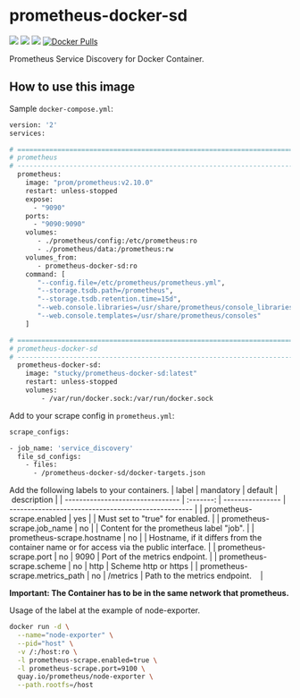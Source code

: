 # prometheus-docker-sd
[![](https://images.microbadger.com/badges/image/stucky/prometheus-docker-sd.svg)](https://microbadger.com/images/stucky/prometheus-docker-sd)
[![](https://images.microbadger.com/badges/version/stucky/prometheus-docker-sd.svg)](https://microbadger.com/images/stucky/prometheus-docker-sd)
[![](https://images.microbadger.com/badges/commit/stucky/prometheus-docker-sd.svg)](https://microbadger.com/images/stucky/prometheus-docker-sd)
[![Docker Pulls](https://img.shields.io/docker/pulls/stucky/prometheus-docker-sd.svg)](https://hub.docker.com/r/stucky/prometheus-docker-sd)

Prometheus Service Discovery for Docker Container.

## How to use this image
Sample `docker-compose.yml`:
```bash
version: '2'
services:

# ==============================================================================
# prometheus
# ------------------------------------------------------------------------------
  prometheus:
    image: "prom/prometheus:v2.10.0"
    restart: unless-stopped
    expose:
      - "9090"
    ports:
      - "9090:9090"
    volumes:
       - ./prometheus/config:/etc/prometheus:ro
       - ./prometheus/data:/prometheus:rw
    volumes_from:
       - prometheus-docker-sd:ro
    command: [
       "--config.file=/etc/prometheus/prometheus.yml",
       "--storage.tsdb.path=/prometheus",
       "--storage.tsdb.retention.time=15d",
       "--web.console.libraries=/usr/share/prometheus/console_libraries",
       "--web.console.templates=/usr/share/prometheus/consoles"
    ]

# ==============================================================================
# prometheus-docker-sd
# ------------------------------------------------------------------------------
  prometheus-docker-sd:
    image: "stucky/prometheus-docker-sd:latest"
    restart: unless-stopped
    volumes:
        - /var/run/docker.sock:/var/run/docker.sock
```

Add to your scrape config in `prometheus.yml`:
```bash
scrape_configs:

- job_name: 'service_discovery'
  file_sd_configs:
    - files:
      - /prometheus-docker-sd/docker-targets.json
```

Add the following labels to your containers.
| label                            | mandatory | default          | description                                         | 
| -------------------------------- | :-------: | ---------------- | --------------------------------------------------- |
| prometheus-scrape.enabled        |       yes |                  | Must set to "true" for enabled.                     |
| prometheus-scrape.job_name       |        no | <Container-Name> | Content for the prometheus label "job".             |
| prometheus-scrape.hostname       |        no | <Container-Name> | Hostname, if it differs from the container name or for access via the public interface. |
| prometheus-scrape.port           |        no |             9090 | Port of the metrics endpoint.                       |
| prometheus-scrape.scheme         |        no |             http | Scheme http or https                                |
| prometheus-scrape.metrics_path   |        no |         /metrics | Path to the metrics endpoint.                       |

**Important: The Container has to be in the same network that prometheus.**

Usage of the label at the example of node-exporter.
```bash
docker run -d \
  --name="node-exporter" \
  --pid="host" \
  -v /:/host:ro \
  -l prometheus-scrape.enabled=true \
  -l prometheus-scrape.port=9100 \
  quay.io/prometheus/node-exporter \
  --path.rootfs=/host
```
